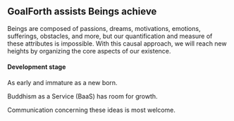 ## GoalForth assists Beings achieve

Beings are composed of passions, dreams, motivations, emotions, sufferings, obstacles, and more, but our quantification and measure of these attributes is impossible. With this causal approach, we will reach new heights by organizing the core aspects of our existence.

#### Development stage
As early and immature as a new born.

Buddhism as a Service (BaaS) has room for growth.

Communication concerning these ideas is most welcome.
